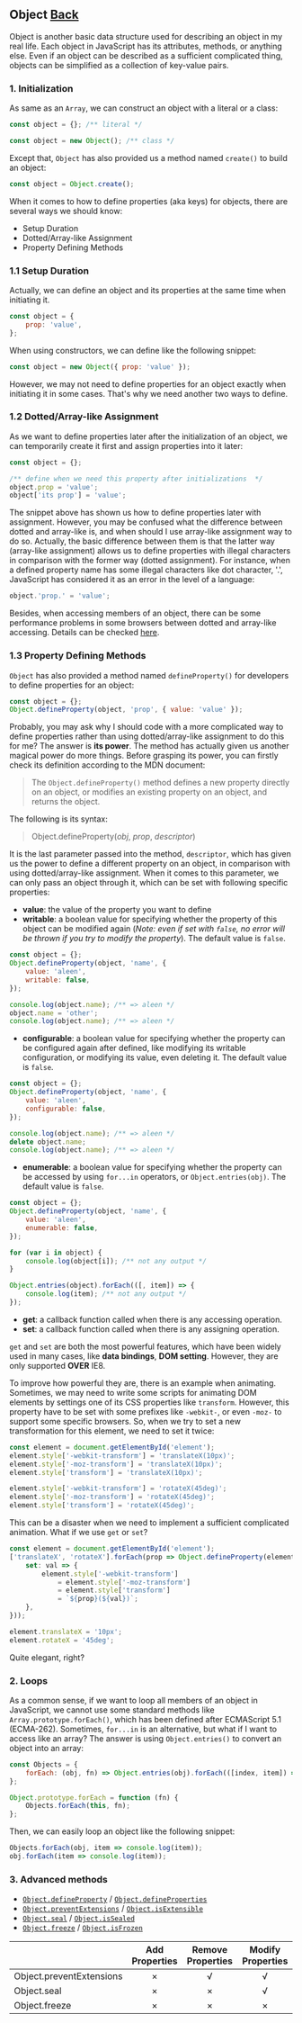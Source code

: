 ## Object [Back](./../JavaScript.md)

Object is another basic data structure used for describing an object in my real life. Each object in JavaScript has its attributes, methods, or anything else. Even if an object can be described as a sufficient complicated thing, objects can be simplified as a collection of key-value pairs.

### 1. Initialization

As same as an `Array`, we can construct an object with a literal or a class:

```js
const object = {}; /** literal */
```

```js
const object = new Object(); /** class */
```

Except that, `Object` has also provided us a method named `create()` to build an object:

```js
const object = Object.create();
```

When it comes to how to define properties (aka keys) for objects, there are several ways we should know:

- Setup Duration
- Dotted/Array-like Assignment
- Property Defining Methods

### 1.1 Setup Duration

Actually, we can define an object and its properties at the same time when initiating it.

```js
const object = {
    prop: 'value',
};
```

When using constructors, we can define like the following snippet:

```js
const object = new Object({ prop: 'value' });
```

However, we may not need to define properties for an object exactly when initiating it in some cases. That's why we need another two ways to define.

### 1.2 Dotted/Array-like Assignment

As we want to define properties later after the initialization of an object, we can temporarily create it first and assign properties into it later:

```js
const object = {};

/** define when we need this property after initializations  */
object.prop = 'value';
object['its prop'] = 'value';
```

The snippet above has shown us how to define properties later with assignment. However, you may be confused what the difference between dotted and array-like is, and when should I use array-like assignment way to do so. Actually, the basic difference between them is that the latter way (array-like assignment) allows us to define properties with illegal characters in comparison with the former way (dotted assignment). For instance, when a defined property name has some illegal characters like dot character, '.', JavaScript has considered it as an error in the level of a language:

```js
object.'prop.' = 'value';
```

Besides, when accessing members of an object, there can be some performance problems in some browsers between dotted and array-like accessing. Details can be checked [here](../high_performance/data_access/data_access.md#23-nested-members).

### 1.3 Property Defining Methods

`Object` has also provided a method named `defineProperty()` for developers to define properties for an object:

```js
const object = {};
Object.defineProperty(object, 'prop', { value: 'value' });
```

Probably, you may ask why I should code with a more complicated way to define properties rather than using dotted/array-like assignment to do this for me? The answer is **its power**. The method has actually given us another magical power do more things. Before grasping its power, you can firstly check its definition according to the MDN document:

> The `Object.defineProperty()` method defines a new property directly on an object, or modifies an existing property on an object, and returns the object.

The following is its syntax:

> Object.defineProperty(*obj*, *prop*, *descriptor*)

It is the last parameter passed into the method, `descriptor`, which has given us the power to define a different property on an object, in comparison with using dotted/array-like assignment. When it comes to this parameter, we can only pass an object through it, which can be set with following specific properties:

- **value**: the value of the property you want to define
- **writable**: a boolean value for specifying whether the property of this object can be modified again (*Note: even if set with `false`, no error will be thrown if you try to modify the property*). The default value is `false`.

```js
const object = {};
Object.defineProperty(object, 'name', {
    value: 'aleen',
    writable: false,
});

console.log(object.name); /** => aleen */
object.name = 'other';
console.log(object.name); /** => aleen */
```

- **configurable**: a boolean value for specifying whether the property can be configured again after defined, like modifying its writable configuration, or modifying its value, even deleting it. The default value is `false`.

```js
const object = {};
Object.defineProperty(object, 'name', {
    value: 'aleen',
    configurable: false,
});

console.log(object.name); /** => aleen */
delete object.name;
console.log(object.name); /** => aleen */
```

- **enumerable**: a boolean value for specifying whether the property can be accessed by using `for...in` operators, or `Object.entries(obj)`. The default value is `false`.

```js
const object = {};
Object.defineProperty(object, 'name', {
    value: 'aleen',
    enumerable: false,
});

for (var i in object) {
    console.log(object[i]); /** not any output */
}

Object.entries(object).forEach(([, item]) => {
    console.log(item); /** not any output */
});
```

- **get**: a callback function called when there is any accessing operation.
- **set**: a callback function called when there is any assigning operation.

`get` and `set` are both the most powerful features, which have been widely used in many cases, like **data bindings**, **DOM setting**. However, they are only supported **OVER** IE8.

To improve how powerful they are, there is an example when animating. Sometimes, we may need to write some scripts for animating DOM elements by settings one of its CSS properties like `transform`. However, this property have to be set with some prefixes like `-webkit-`, or even `-moz-` to support some specific browsers. So, when we try to set a new transformation for this element, we need to set it twice:

```js
const element = document.getElementById('element');
element.style['-webkit-transform'] = 'translateX(10px)';
element.style['-moz-transform'] = 'translateX(10px)';
element.style['transform'] = 'translateX(10px)';

element.style['-webkit-transform'] = 'rotateX(45deg)';
element.style['-moz-transform'] = 'rotateX(45deg)';
element.style['transform'] = 'rotateX(45deg)';
```

This can be a disaster when we need to implement a sufficient complicated animation. What if we use `get` or `set`?

```js
const element = document.getElementById('element');
['translateX', 'rotateX'].forEach(prop => Object.defineProperty(element, prop, {
    set: val => {
        element.style['-webkit-transform']
            = element.style['-moz-transform']
            = element.style['transform']
            = `${prop}(${val})`;
    },
}));

element.translateX = '10px';
element.rotateX = '45deg';
```

Quite elegant, right?

### 2. Loops

As a common sense, if we want to loop all members of an object in JavaScript, we cannot use some standard methods like `Array.prototype.forEach()`, which has been defined after ECMAScript 5.1 (ECMA-262). Sometimes, `for...in` is an alternative, but what if I want to access like an array? The answer is using `Object.entries()` to convert an object into an array:

```js
const Objects = {
    forEach: (obj, fn) => Object.entries(obj).forEach(([index, item]) => fn(item, index)),
};

Object.prototype.forEach = function (fn) {
    Objects.forEach(this, fn);
};
```

Then, we can easily loop an object like the following snippet:

```js
Objects.forEach(obj, item => console.log(item));
obj.forEach(item => console.log(item));
```

### 3. Advanced methods

- [`Object.defineProperty`][0] / [`Object.defineProperties`][1]
- [`Object.preventExtensions`][2] / [`Object.isExtensible`][3]
- [`Object.seal`][4] / [`Object.isSealed`][5]
- [`Object.freeze`][6] / [`Object.isFrozen`][7]

|                          | Add Properties | Remove Properties | Modify Properties |
|:-------------------------|:--------------:|:-----------------:|:-----------------:|
| Object.preventExtensions |       ×        |         √         |         √         |
| Object.seal              |       ×        |         ×         |         √         |
| Object.freeze            |       ×        |         ×         |         ×         |

[0]: https://developer.mozilla.org/en-US/docs/Web/JavaScript/Reference/Global_Objects/Object/defineProperty
[1]: https://developer.mozilla.org/en-US/docs/Web/JavaScript/Reference/Global_Objects/Object/defineProperties
[2]: https://developer.mozilla.org/en-US/docs/Web/JavaScript/Reference/Global_Objects/Object/preventExtensions
[3]: https://developer.mozilla.org/en-US/docs/Web/JavaScript/Reference/Global_Objects/Object/isExtensible
[4]: https://developer.mozilla.org/en-US/docs/Web/JavaScript/Reference/Global_Objects/Object/seal
[5]: https://developer.mozilla.org/en-US/docs/Web/JavaScript/Reference/Global_Objects/Object/isSealed
[6]: https://developer.mozilla.org/en-US/docs/Web/JavaScript/Reference/Global_Objects/Object/freeze
[7]: https://developer.mozilla.org/en-US/docs/Web/JavaScript/Reference/Global_Objects/Object/isFrozen
